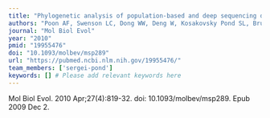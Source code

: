 ```yaml
---
title: "Phylogenetic analysis of population-based and deep sequencing data to identify coevolving sites in the nef gene of HIV-1"
authors: "Poon AF, Swenson LC, Dong WW, Deng W, Kosakovsky Pond SL, Brumme ZL, Mullins JI, Richman DD, Harrigan PR, Frost SD."
journal: "Mol Biol Evol"
year: "2010"
pmid: "19955476"
doi: "10.1093/molbev/msp289"
url: "https://pubmed.ncbi.nlm.nih.gov/19955476/"
team_members: ['sergei-pond']
keywords: [] # Please add relevant keywords here
---
```

Mol Biol Evol. 2010 Apr;27(4):819-32. doi: 10.1093/molbev/msp289. Epub 2009 Dec 2.